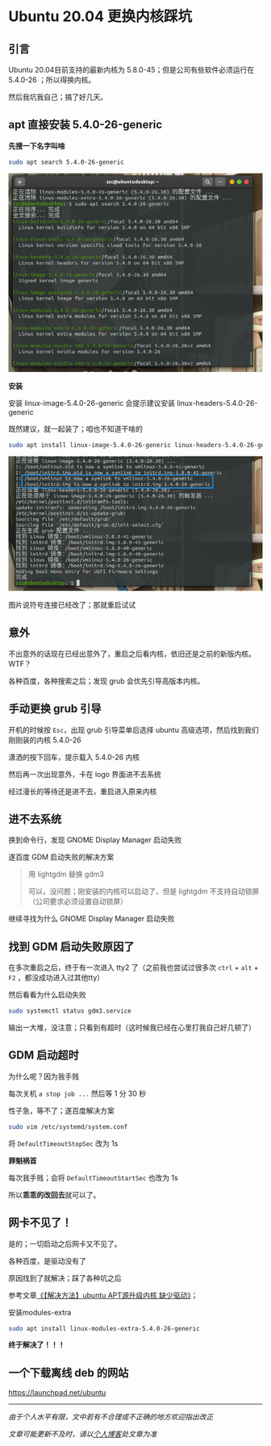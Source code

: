 # Ubuntu 20.04 更换内核踩坑

## 引言

Ubuntu 20.04目前支持的最新内核为 5.8.0-45；但是公司有些软件必须运行在 5.4.0-26 ；所以得换内核。

然后我坑我自己；搞了好几天。



## apt 直接安装 5.4.0-26-generic

**先搜一下名字叫啥**

```bash
sudo apt search 5.4.0-26-generic
```

![01](img/010/01.png)

**安装**

安装 linux-image-5.4.0-26-generic 会提示建议安装 linux-headers-5.4.0-26-generic

既然建议，就一起装了；咱也不知道干啥的

```bash
sudo apt install linux-image-5.4.0-26-generic linux-headers-5.4.0-26-generic
```

![02](img/010/02.png)

图片说符号连接已经改了；那就重启试试



## 意外

不出意外的话现在已经出意外了，重启之后看内核，依旧还是之前的新版内核。WTF？

各种百度，各种搜索之后；发现 grub 会优先引导高版本内核。



## 手动更换 grub 引导

开机的时候按 ```Esc```，出现 grub 引导菜单后选择 ubuntu 高级选项，然后找到我们刚刚装的内核 5.4.0-26

潇洒的按下回车，提示载入 5.4.0-26 内核

然后再一次出现意外，卡在 logo 界面进不去系统

经过漫长的等待还是进不去，重启进入原来内核



## 进不去系统

换到命令行，发现 GNOME Display Manager 启动失败

遂百度 GDM 启动失败的解决方案

> 用 lightgdm 替换 gdm3
>
> 可以，没问题；刚安装的内核可以启动了，但是 lightgdm 不支持自动锁屏（公司要求必须设置自动锁屏）

继续寻找为什么 GNOME Display Manager 启动失败



## 找到 GDM 启动失败原因了

在多次重启之后，终于有一次进入 tty2 了（之前我也尝试过很多次 ```ctrl``` + ```alt``` + ```F2``` ，都没成功进入过其他tty）

然后看看为什么启动失败

```bash
sudo systemctl status gdm3.service
```

输出一大堆，没注意；只看到有超时（这时候我已经在心里打我自己好几顿了）



## GDM 启动超时

为什么呢？因为我手贱

每次关机  ```a stop job ...```  然后等 1 分 30 秒

性子急，等不了；遂百度解决方案

```bash
sudo vim /etc/systemd/system.conf
```

将 ```DefaultTimeoutStopSec``` 改为 1s

**罪魁祸首**

每次我手贱；会将 ```DefaultTimeoutStartSec``` 也改为 1s

所以**乖乖的改回去**就可以了。



## 网卡不见了！

是的；一切启动之后网卡又不见了。

各种百度，是驱动没有了

原因找到了就解决；踩了各种坑之后

参考文章[《【解决方法】ubuntu APT源升级内核 缺少驱动》](https://blog.csdn.net/weixin_45662166/article/details/108866319)；

安装modules-extra

```bash
sudo apt install linux-modules-extra-5.4.0-26-generic
```

**终于解决了！！！**



## 一个下载离线 deb 的网站

<https://launchpad.net/ubuntu>






***
*由于个人水平有限，文中若有不合理或不正确的地方欢迎指出改正*

*文章可能更新不及时，请以[个人博客](https://zcteo.top/)处文章为准*

